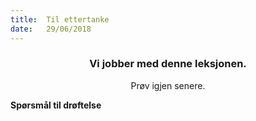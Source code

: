 ```yaml
---
title:  Til ettertanke
date:   29/06/2018
---
```


### <center>Vi jobber med denne leksjonen.</center>
<center>Prøv igjen senere.</center>


**Spørsmål til drøftelse**
